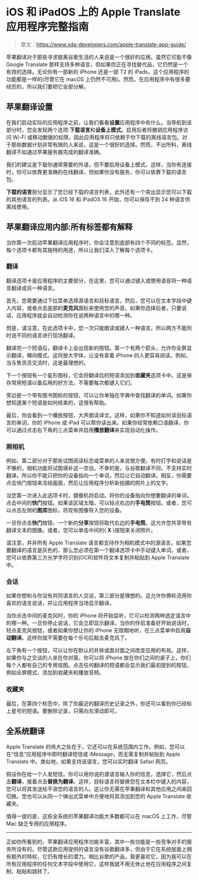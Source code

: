 # iOS 和 iPadOS 上的 Apple Translate 应用程序完整指南

> 原文：<https://www.xda-developers.com/apple-translate-app-guide/>

苹果翻译对于那些寻求脱离谷歌生活的人来说是一个很好的应用。虽然它可能不像 Google Translate 那样支持多种语言，但如果你正在寻找替代品，它仍然是一个有效的选择。无论你有一部新的 iPhone 还是一部 T2 的 iPads，这个应用程序的功能都是一样的(尽管它在 macOS 上仍然不可用)。然而，在应用程序中有很多要经历的，所以我们要把它全部分解。

## 苹果翻译设置

在我们启动实际的应用程序之前，让我们看看**设置**应用程序中有什么。当导航到该部分时，您会发现两个选项:**下载语言**和**设备上模式**。启用后者将撤销应用程序访问 Wi-Fi 或移动数据的权限，因此应用程序将只依赖于你下载的离线语言包。对于那些数据计划非常有限的人来说，这是一个很好的选择。然而，不出所料，离线翻译不如通过苹果服务器完成的翻译准确。

我们的建议是下载你通常需要的外语，但不要启用设备上模式。这样，当你有连接时，你可以依靠更准确的在线翻译，但如果你没有服务，你可以依靠下载的语言包。

**下载的语言**部分显示了您已经下载的语言列表，此外还有一个突出显示您可以下载的其他语言的列表。从 iOS 16 和 iPadOS 16 开始，你可以保存不到 24 种语言供离线使用。

## 苹果翻译应用内部:所有标签都有解释

当你第一次启动苹果翻译应用程序时，你会注意到底部有四个不同的标签。显然，每个选项卡都有其独特的用途，所以让我们深入了解每个选项卡。

### 翻译

翻译选项卡是应用程序的主要部分，在这里，您可以通过键入或使用语音将一种语言翻译成另一种语言。

首先，您需要通过下拉菜单选择源语言和目标语言。然后，您可以在文本字段中键入内容，或者点击底部的**麦克风**图标来使用您的声音。如果你选择后者，只要说话，应用程序就会自动检测你在说两种语言中的哪一种。

但是，请注意，在此选项卡中，您一次只能朗读或键入一种语言。所以两方不能同时说不同的语言进行现场翻译。

翻译完一个短语后，翻译卡上会出现新的按钮。第一个有两个箭头，允许你全屏显示翻译，横向模式。这将放大字体，让没有拿着 iPhone 的人更容易阅读。例如，当与售货员交流时，这是最理想的。

下一个按钮有一个星形图标，它会将翻译后的短语添加到**收藏夹**选项卡中。这是保存常用短语以备后用的好方法，不需要每次都键入它们。

旁边是一个带有图书图标的按钮，可以让你单独在字典中查找翻译的单词。如果你想知道某个短语是如何结束的，这很有帮助。

最后，你会看到一个播放按钮，大声朗读译文。这样，如果你不知道如何读目标语言的单词，你的 iPhone 或 iPad 可以帮你读出来。如果你经常依赖口语翻译，你可以通过点击右下角的三点菜单并启用**播放翻译**来实现自动化操作。

### 照相机

例如，第二部分对于那些试图阅读标志或菜单的人来说很方便。有时打字和说话是不够的，相机功能将试图填补这一空白。不幸的是，与谷歌翻译不同，不支持实时翻译。所以你不能只把你的设备指向一个单词，然后让它自动翻译。相反，你需要点击快门按钮来冻结画面，然后让应用程序分析新拍摄的照片上的文字。

当您第一次进入此选项卡时，摄像机将启动。将你的设备指向你想要翻译的单词，点击中间的**快门**按钮。如果该区域太暗，可以轻点右边的**手电筒**按钮。或者，您可以点击左侧的**图库**图标，将现有图像导入您的设备。

一旦你点击**快门**按钮，一个新的**分享**按钮将取代右边的**手电筒**。这允许您共享带有翻译文本的图像。或者，您可以单击中间的( **X** )按钮来关闭照片。

请注意，并非所有 Apple Translate 语言都支持作为相机模式中的源语言。如果您要翻译的语言是灰色的，那么您必须在第一个翻译选项卡中手动键入单词。或者，您可以依靠第三方光学字符识别(OCR)软件将文本复制并粘贴到 Apple Translate 中。

### 会话

如果你想和与你没有共同语言的人交谈，第三部分是理想的。这允许你俩轮流用你喜欢的语言说话，并让应用程序当场显示翻译。

当你点击中间的麦克风时，你的 iPhone 将开始监听，它可以检测两种选定语言中的哪一种。一旦你停止说话，它会立即显示翻译。当你的伴侣准备好开始说话时，轻点麦克风按钮，或者如果你想让你的 iPhone 无限期地听，在三点菜单中启用**自动翻译**。这样你就不需要在每个乐句后敲击麦克风了。

左下角有一个按钮，可以让你在默认的并排或面对面之间改变应用的布局。这样，如果你与之交谈的人坐在你对面，你可以将 iPhone 放在你们之间的桌子上，你们每个人都有自己的专用视图。点击任何翻译的短语都会显示我们最初提到的按钮，例如全屏模式、添加到收藏夹和播放音频。

### 收藏夹

最后，在第四个标签中，除了你最近的翻译历史记录之外，你还可以看到你已经标上星号的短语。要删除记录，只需向左滑动即可。

## 全系统翻译

Apple Translate 的伟大之处在于，它还可以在系统范围内工作。例如，您可以在“信息”应用程序中即时翻译短信或 iMessage，而无需复制并粘贴到 Apple Translate 中。类似地，如果支持该语言，您可以实时翻译 Safari 网页。

假设你在给一个人发短信。你可以用你说的源语言输入你的信息，选择它，然后点击**翻译**，接着点击**替换为翻译**。这样，目标语言将替换您在文本栏中键入的内容，您可以将其发送给不讲您的语言的人。这让你无需在苹果翻译和其他应用之间来回切换。您也可以从同一个弹出式菜单中方便地将其添加到您的 Apple Translate 收藏夹。

值得一提的是，这些全系统的苹果翻译功能大多数都可以在 macOS 上工作，尽管 Mac 缺乏专用的应用程序。

* * *

正如你所看到的，苹果翻译应用程序功能丰富，其中一些功能是一些竞争对手的服务所没有的。尽管这款应用提供的语言没有谷歌翻译多，但由于它在系统层面上拥有额外的特权，它仍有增长的潜力。相比谷歌的产品，我更喜欢它，因为我可以在所有应用程序的任何文本字段中使用它，这样我就不用无休止地在应用程序之间复制、粘贴和跳转了。